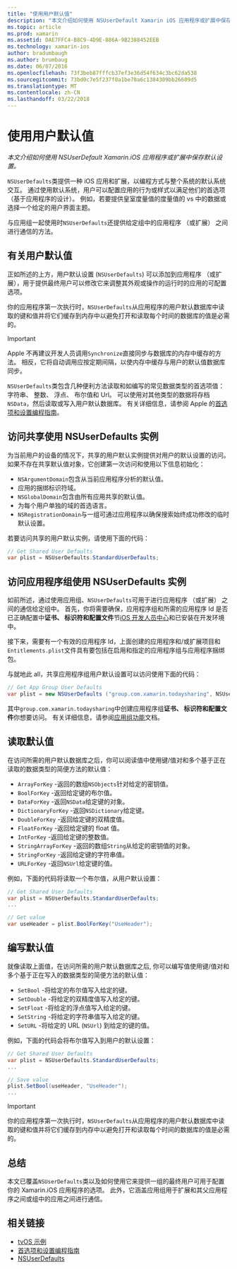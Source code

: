 ```yaml
---
title: "使用用户默认值"
description: "本文介绍如何使用 NSUserDefault Xamarin iOS 应用程序或扩展中保存默认设置。"
ms.topic: article
ms.prod: xamarin
ms.assetid: DAE7FFC4-B8C9-4D9E-886A-9B2388452EEB
ms.technology: xamarin-ios
author: bradumbaugh
ms.author: brumbaug
ms.date: 06/07/2016
ms.openlocfilehash: 73f3beb87fffcb37ef3e36d54f634c3bc62da538
ms.sourcegitcommit: 73bd0c7e5f237f0a1be70a6c1384309bb26609d5
ms.translationtype: MT
ms.contentlocale: zh-CN
ms.lasthandoff: 03/22/2018
---
```

# <a name="working-with-user-defaults"></a>使用用户默认值

_本文介绍如何使用 NSUserDefault Xamarin.iOS 应用程序或扩展中保存默认设置。_


`NSUserDefaults`类提供一种 iOS 应用和扩展，以编程方式与整个系统的默认系统交互。 通过使用默认系统，用户可以配置应用的行为或样式以满足他们的首选项 （基于应用程序的设计）。 例如，若要提供皇室度量值的度量值的 vs 中的数据或选择一个给定的用户界面主题。

与应用组一起使用时`NSUserDefaults`还提供给定组中的应用程序 （或扩展） 之间进行通信的方法。

<a name="About-User-Defaults" />

## <a name="about-user-defaults"></a>有关用户默认值

正如所述的上方，用户默认设置 (`NSUserDefaults`) 可以添加到应用程序 （或扩展），用于提供最终用户可以修改它来调整其外观或操作的运行时的应用的可配置选项。

你的应用程序第一次执行时，`NSUserDefaults`从应用程序的用户默认数据库中读取的键和值并将它们缓存到内存中以避免打开和读取每个时间的数据库的值是必需的。 

> [!IMPORTANT]
> Apple 不再建议开发人员调用`Synchronize`直接同步与数据库的内存中缓存的方法。 相反，它将自动调用应按定期间隔，以使内存中缓存与用户的默认值数据库同步。

`NSUserDefaults`类包含几种便利方法读取和如编写的常见数据类型的首选项值： 字符串、 整数、 浮点、 布尔值和 Url。 可以使用对其他类型的数据将存档`NSData`，然后读取或写入用户默认数据库。 有关详细信息，请参阅 Apple 的[首选项和设置编程指南](https://developer.apple.com/library/mac/documentation/Cocoa/Conceptual/UserDefaults/Introduction/Introduction.html#//apple_ref/doc/uid/10000059i)。

<a name="Accessing-the-Shared-NSUserDefaults-Instance" />

## <a name="accessing-the-shared-nsuserdefaults-instance"></a>访问共享使用 NSUserDefaults 实例 

为当前用户的设备的情况下，共享的用户默认实例提供对用户的默认设置的访问。 如果不存在共享默认值对象，它创建第一次访问和使用以下信息初始化：

- `NSArgumentDomain`包含从当前应用程序分析的默认值。
- 应用的捆绑标识符域。
- `NSGlobalDomain`包含由所有应用共享的默认值。
- 为每个用户单独的域的首选语言。
- `NSRegistrationDomain`与一组可通过应用程序以确保搜索始终成功修改的临时默认设置。

若要访问共享的用户默认实例，请使用下面的代码：

```csharp
// Get Shared User Defaults
var plist = NSUserDefaults.StandardUserDefaults;
```

<a name="Accessing-an-App-Group-NSUserDefaults-Instance" />

## <a name="accessing-an-app-group-nsuserdefaults-instance"></a>访问应用程序组使用 NSUserDefaults 实例

如前所述，通过使用应用组、`NSUserDefaults`可用于进行应用程序 （或扩展） 之间的通信给定组中。 首先，你将需要确保，应用程序组和所需的应用程序 Id 是否已正确配置中**证书、 标识符和配置文件**节[iOS 开发人员中心](https://developer.apple.com/devcenter/ios/)和已安装在开发环境中。

接下来，需要有一个有效的应用程序 Id，上面创建的应用程序和/或扩展项目和`Entitlements.plist`文件具有要包括在启用和指定的应用程序组与应用程序捆绑包。

与就地此 all，共享应用程序组用户默认设置可以访问使用下面的代码：

```csharp
// Get App Group User Defaults
var plist = new NSUserDefaults ("group.com.xamarin.todaysharing", NSUserDefaultsType.SuiteName);
```

其中`group.com.xamarin.todaysharing`中创建应用程序组**证书、 标识符和配置文件**你想要访问。 有关详细信息，请参阅[应用组功能](~/ios/deploy-test/provisioning/capabilities/app-groups-capabilities.md)文档。

<a name="Reading-Default-Values" />

## <a name="reading-default-values"></a>读取默认值

在访问所需的用户默认数据库之后，你可以阅读值中使用键/值对和多个基于正在读取的数据类型的简便方法的默认值：

- `ArrayForKey` -返回的数组`NSObjects`针对给定的密钥值。
- `BoolForKey` -返回给定键的布尔值。
- `DataForKey` -返回`NSData`给定键的对象。
- `DictionaryForKey` -返回`NSDictionary`给定键。
- `DoubleForKey` -返回给定键的双精度值。
- `FloatForKey` -返回给定键的 float 值。
- `IntForKey` -返回给定键的整数值。
- `StringArrayForKey` -返回的数组`String`从给定的密钥值的对象。
- `StringForKey` -返回给定键的字符串值。
- `URLForKey` -返回`NSUrl`给定键的值。

例如，下面的代码将读取一个布尔值，从用户默认设置：

```csharp
// Get Shared User Defaults
var plist = NSUserDefaults.StandardUserDefaults;
...

// Get value
var useHeader = plist.BoolForKey("UseHeader");

```

<a name="Writing-Default-Values" />

## <a name="writing-default-values"></a>编写默认值

就像读取上面值，在访问所需的用户默认数据库之后, 你可以编写值使用键/值对和多个基于正在写入的数据类型的简便方法的默认值：

- `SetBool` -将给定的布尔值写入给定的键。
- `SetDouble` -将给定的双精度值写入给定的键。
- `SetFloat` -将给定的浮点值写入给定的键。
- `SetString` -将给定的字符串值写入给定的键。
- `SetURL` -将给定的 URL (`NSUrl`) 到给定的键的值。

例如，下面的代码会将布尔值写入到用户的默认设置：

```csharp
// Get Shared User Defaults
var plist = NSUserDefaults.StandardUserDefaults;
...

// Save value
plist.SetBool(useHeader, "UseHeader");
...

```

> [!IMPORTANT]
> 你的应用程序第一次执行时，`NSUserDefaults`从应用程序的用户默认数据库中读取的键和值并将它们缓存到内存中以避免打开和读取每个时间的数据库的值是必需的。



<a name="Summary" />

## <a name="summary"></a>总结

本文已覆盖`NSUserDefaults`类以及如何使用它来提供一组的最终用户可用于配置你的 Xamarin.iOS 应用程序的选项。 此外，它涵盖应用组用于扩展和其父应用程序之间或组中的应用之间进行通信。


## <a name="related-links"></a>相关链接

- [tvOS 示例](https://developer.xamarin.com/samples/tvos/all/)
- [首选项和设置编程指南](https://developer.apple.com/library/mac/documentation/Cocoa/Conceptual/UserDefaults/Introduction/Introduction.html#//apple_ref/doc/uid/10000059i)
- [NSUserDefaults](https://developer.apple.com/library/mac/documentation/Cocoa/Reference/Foundation/Classes/NSUserDefaults_Class/#//apple_ref/doc/constant_group/NSUserDefaults_Domains)
